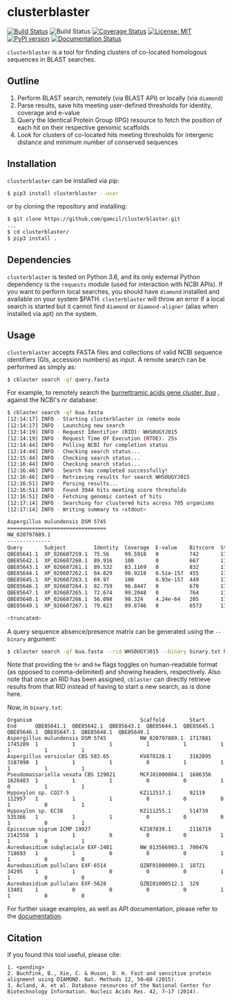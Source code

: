 # clusterblaster
[![Build Status](https://travis-ci.org/gamcil/clusterblaster.svg?branch=master)](https://travis-ci.org/gamcil/clusterblaster)
![Build Status](https://github.com/gamcil/clusterblaster/workflows/Python%20application/badge.svg)
[![Coverage Status](https://coveralls.io/repos/github/gamcil/clusterblaster/badge.svg?branch=master)](https://coveralls.io/github/gamcil/clusterblaster?branch=master)
[![License: MIT](https://img.shields.io/badge/License-MIT-yellow.svg)](https://opensource.org/licenses/MIT)
[![PyPI version](https://badge.fury.io/py/clusterBLASTer.svg)](https://badge.fury.io/py/clusterBLASTer)
[![Documentation Status](https://readthedocs.org/projects/clusterblaster/badge/?version=latest)](https://clusterblaster.readthedocs.io/en/latest/?badge=latest)

`clusterblaster` is a tool for finding clusters of co-located homologous sequences
in BLAST searches.

## Outline
1. Perform BLAST search, remotely (via BLAST API) or locally (via `diamond`)
2. Parse results, save hits meeting user-defined thresholds for identity, coverage and
   e-value
3. Query the Identical Protein Group (IPG) resource to fetch the position of each hit on
   their respective genomic scaffolds
4. Look for clusters of co-located hits meeting thresholds for intergenic distance and
   minimum number of conserved sequences

## Installation
`clusterblaster` can be installed via pip:

```bash
$ pip3 install clusterblaster --user
```

or by cloning the repository and installing:

```bash
$ git clone https://github.com/gamcil/clusterblaster.git
...
$ cd clusterblaster/
$ pip3 install .
```

## Dependencies
`clusterblaster` is tested on Python 3.6, and its only external Python dependency is
the `requests` module (used for interaction with NCBI APIs).
If you want to perform local searches, you should have `diamond` installed and available
on your system $PATH.
`clusterblaster` will throw an error if a local search is started but it cannot find
`diamond` or `diamond-aligner` (alias when installed via apt) on the system.

## Usage
`clusterblaster` accepts FASTA files and collections of valid NCBI sequence identifiers
(GIs, accession numbers) as input.
A remote search can be performed as simply as:

```bash
$ cblaster search -qf query.fasta
```

For example, to remotely search the
[burnettramic acids gene cluster, *bua*](https://pubs.acs.org/doi/10.1021/acs.orglett.8b04042)
, against the NCBI's nr database:

```bash
$ cblaster search -qf bua.fasta
[12:14:17] INFO - Starting clusterblaster in remote mode
[12:14:17] INFO - Launching new search
[12:14:19] INFO - Request Identifier (RID): WHS0UGYJ015
[12:14:19] INFO - Request Time Of Execution (RTOE): 25s
[12:14:44] INFO - Polling NCBI for completion status
[12:14:44] INFO - Checking search status...
[12:15:44] INFO - Checking search status...
[12:16:44] INFO - Checking search status...
[12:16:46] INFO - Search has completed successfully!
[12:16:46] INFO - Retrieving results for search WHS0UGYJ015
[12:16:51] INFO - Parsing results...
[12:16:51] INFO - Found 3944 hits meeting score thresholds
[12:16:51] INFO - Fetching genomic context of hits
[12:17:14] INFO - Searching for clustered hits across 705 organisms
[12:17:14] INFO - Writing summary to <stdout>

Aspergillus mulundensis DSM 5745
================================
NW_020797889.1
--------------
Query       Subject         Identity  Coverage  E-value    Bitscore  Start    End      Strand
QBE85641.1  XP_026607259.1  75.56     99.5918   0          742       1717881  1719409  -
QBE85642.1  XP_026607260.1  89.916    100       0          667       1719650  1720797  +
QBE85643.1  XP_026607261.1  89.532    83.1169   0          832       1721494  1722934  +
QBE85644.1  XP_026607262.1  64.829    98.9218   6.51e-157  455       1723252  1724467  -
QBE85645.1  XP_026607263.1  69.97     100       6.93e-157  449       1725113  1726277  -
QBE85646.1  XP_026607264.1  82.759    96.8447   0          670       1726892  1728302  +
QBE85647.1  XP_026607265.1  72.674    99.2048   0          764       1729735  1731338  +
QBE85648.1  XP_026607266.1  56.098    98.324    4.24e-64   205       1731701  1732402  -
QBE85649.1  XP_026607267.1  79.623    99.8746   0          6573      1732820  1745289  +

<truncated>
```

A query sequence absence/presence matrix can be generated using the `--binary` argument:

```bash
$ cblaster search -qf bua.fasta --rid WHS0UGYJ015 --binary binary.txt hr he
```

Note that providing the `hr` and `he` flags toggles on human-readable format (as opposed
to comma-delimited) and showing headers, respectively.
Also note that once an RID has been assigned, `cblaster` can directly retrieve results
from that RID instead of having to start a new search, as is done here.

Now, in `binary.txt`:

```
Organism                                   Scaffold        Start    End      QBE85641.1  QBE85642.1  QBE85643.1  QBE85644.1  QBE85645.1  QBE85646.1  QBE85647.1  QBE85648.1  QBE85649.1
Aspergillus mulundensis DSM 5745           NW_020797889.1  1717881  1745289  1           1           1           1           1           1           1           1           1         
Aspergillus versicolor CBS 583.65          KV878126.1      3162095  3187090  1           1           1           0           1           1           1           1           1         
Pseudomassariella vexata CBS 129021        MCFJ01000004.1  1606356  1628483  1           1           1           0           0           1           0           1           1         
Hypoxylon sp. CO27-5                       KZ112517.1      92119    112957   1           1           1           0           0           0           1           0           1         
Hypoxylon sp. EC38                         KZ111255.1      514739   535366   1           1           1           0           0           0           1           0           1         
Epicoccum nigrum ICMP 19927                KZ107839.1      2116719  2142558  1           1           0           0           0           1           1           0           1         
Aureobasidium subglaciale EXF-2481         NW_013566983.1  700476   718693   1           1           0           0           0           1           1           0           0         
Aureobasidium pullulans EXF-6514           QZBF01000009.1  18721    34295    1           1           0           0           0           1           1           0           0         
Aureobasidium pullulans EXF-5628           QZBI01000512.1  329      13401    1           0           0           0           0           1           1           0           0         
```

For further usage examples, as well as API documentation, please refer to the
[documentation](https://clusterblaster.readthedocs.io/en/latest/).

## Citation
If you found this tool useful, please cite:

```
1. <pending>
2. Buchfink, B., Xie, C. & Huson, D. H. Fast and sensitive protein alignment using DIAMOND. Nat. Methods 12, 59–60 (2015).
3. Acland, A. et al. Database resources of the National Center for Biotechnology Information. Nucleic Acids Res. 42, 7–17 (2014).
```
